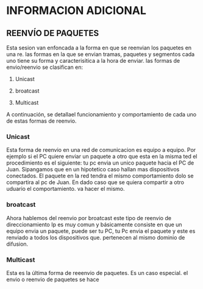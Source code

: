 # INFORMACION ADICIONAL 


## REENVÍO DE PAQUETES

Esta sesion van enfoncada a la forma en que se reenvian los paquetes en una re. las formas en la que se envian tramas, paquetes y segmentos  cada uno tiene su forma y caracterisitica a la hora de enviar. las formas de envio/reenvio se clasifican en:

1. Unicast

2. broatcast

3. Multicast

A continuación, se detallael funcionamiento y comportamiento de cada uno de estas formas de reenvio.


### Unicast

Esta forma de reenvio en una red de comunicacion es equipo a equipo. Por ejemplo si el PC quiere enviar un paquete a otro que esta en la misma ted el procedimiento es el siguiente: tu pc envia un unico paquete hacia el PC de Juan. Sipangamos que en un hipotetico caso hallan mas dispositivos conectados. El paquete en la red tendra el mismo comportamiento dolo se compartira al pc de Juan. En dado caso que se quiera compartir a otro uduario el comportamiento. va hacer el mismo.

### broatcast

Ahora hablemos del reenvio por broatcast este tipo de reenvio de direccionamiento Ip es muy comun y básicamente consiste en que un equipo envia un paquete, puede ser tu PC,  tu Pc envia el paquete y este es renviado a todos los dispositivos que. pertenecen al mismo dominio de difusion.

### Multicast
Esta es la última forma de reeenvio de paquetes. Es un caso especial. el envio o reenvio de paquetes se hace 
